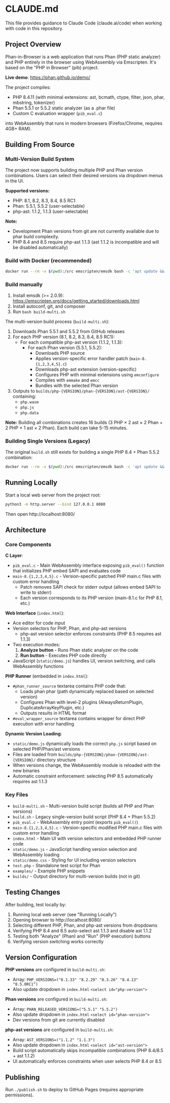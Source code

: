 # CLAUDE.md

This file provides guidance to Claude Code (claude.ai/code) when working with code in this repository.

## Project Overview

Phan-in-Browser is a web application that runs Phan (PHP static analyzer) and PHP entirely in the browser using WebAssembly via Emscripten. It's based on the "PHP in Browser" (pib) project.

**Live demo**: https://phan.github.io/demo/

The project compiles:
- PHP 8.4.11 (with minimal extensions: ast, bcmath, ctype, filter, json, phar, mbstring, tokenizer)
- Phan 5.5.1 or 5.5.2 static analyzer (as a .phar file)
- Custom C evaluation wrapper (`pib_eval.c`)

into WebAssembly that runs in modern browsers (Firefox/Chrome, requires 4GB+ RAM).

## Building From Source

### Multi-Version Build System

The project now supports building multiple PHP and Phan version combinations. Users can select their desired versions via dropdown menus in the UI.

**Supported versions:**
- PHP: 8.1, 8.2, 8.3, 8.4, 8.5 RC1
- Phan: 5.5.1, 5.5.2 (user-selectable)
- php-ast: 1.1.2, 1.1.3 (user-selectable)

**Note:**
- Development Phan versions from git are not currently available due to phar build complexity.
- PHP 8.4 and 8.5 require php-ast 1.1.3 (ast 1.1.2 is incompatible and will be disabled automatically)

### Build with Docker (recommended)
```bash
docker run --rm -v $(pwd):/src emscripten/emsdk bash -c 'apt update && DEBIAN_FRONTEND=noninteractive apt install -y php-cli autoconf git composer; ./build-multi.sh'
```

### Build manually
1. Install emsdk (>= 2.0.9): https://emscripten.org/docs/getting_started/downloads.html
2. Install autoconf, git, and composer
3. Run `bash build-multi.sh`

The multi-version build process (`build-multi.sh`):
1. Downloads Phan 5.5.1 and 5.5.2 from GitHub releases
2. For each PHP version (8.1, 8.2, 8.3, 8.4, 8.5 RC1):
   - For each compatible php-ast version (1.1.2, 1.1.3):
     - For each Phan version (5.5.1, 5.5.2):
       - Downloads PHP source
       - Applies version-specific error handler patch (`main-8.{1,2,3,4,5}.c`)
       - Downloads php-ast extension (version-specific)
       - Configures PHP with minimal extensions using `emconfigure`
       - Compiles with `emmake` and `emcc`
       - Bundles with the selected Phan version
3. Outputs to `builds/php-{VERSION}/phan-{VERSION}/ast-{VERSION}/` containing:
   - `php.wasm`
   - `php.js`
   - `php.data`

**Note:** Building all combinations creates 16 builds (3 PHP × 2 ast × 2 Phan + 2 PHP × 1 ast × 2 Phan). Each build can take 5-15 minutes.

### Building Single Versions (Legacy)

The original `build.sh` still exists for building a single PHP 8.4 + Phan 5.5.2 combination:
```bash
docker run --rm -v $(pwd):/src emscripten/emsdk bash -c 'apt update && DEBIAN_FRONTEND=noninteractive apt install -y php-cli autoconf; ./build.sh'
```

## Running Locally

Start a local web server from the project root:
```bash
python3 -m http.server --bind 127.0.0.1 8080
```
Then open http://localhost:8080/

## Architecture

### Core Components

**C Layer**:
- `pib_eval.c` - Main WebAssembly interface exposing `pib_eval()` function that initializes PHP embed SAPI and evaluates code
- `main-8.{1,2,3,4,5}.c` - Version-specific patched PHP main.c files with custom error handling
  - Patch removes SAPI check for stderr output (allows embed SAPI to write to stderr)
  - Each version corresponds to its PHP version (main-8.1.c for PHP 8.1, etc.)

**Web Interface** (`index.html`):
- Ace editor for code input
- Version selectors for PHP, Phan, and php-ast versions
  - php-ast version selector enforces constraints (PHP 8.5 requires ast 1.1.3)
- Two execution modes:
  1. **Analyze button** - Runs Phan static analyzer on the code
  2. **Run button** - Executes PHP code directly
- JavaScript (`static/demo.js`) handles UI, version switching, and calls WebAssembly functions

**PHP Runner** (embedded in `index.html`):
- `#phan_runner_source` textarea contains PHP code that:
  - Loads phan phar (path dynamically replaced based on selected version)
  - Configures Phan with level-2 plugins (AlwaysReturnPlugin, DuplicateArrayKeyPlugin, etc.)
  - Outputs results in HTML format
- `#eval_wrapper_source` textarea contains wrapper for direct PHP execution with error handling

**Dynamic Version Loading**:
- `static/demo.js` dynamically loads the correct `php.js` script based on selected PHP/Phan/ast versions
- Files are loaded from `builds/php-{VERSION}/phan-{VERSION}/ast-{VERSION}/` directory structure
- When versions change, the WebAssembly module is reloaded with the new binaries
- Automatic constraint enforcement: selecting PHP 8.5 automatically requires ast 1.1.3

### Key Files

- `build-multi.sh` - Multi-version build script (builds all PHP and Phan versions)
- `build.sh` - Legacy single-version build script (PHP 8.4 + Phan 5.5.2)
- `pib_eval.c` - WebAssembly entry point (exports `pib_eval()`)
- `main-8.{1,2,3,4,5}.c` - Version-specific modified PHP main.c files with custom error handling
- `index.html` - Main UI with version selectors and embedded PHP runner code
- `static/demo.js` - JavaScript handling version selection and WebAssembly loading
- `static/demo.css` - Styling for UI including version selectors
- `test.php` - Standalone test script for Phan
- `examples/` - Example PHP snippets
- `builds/` - Output directory for multi-version builds (not in git)

## Testing Changes

After building, test locally by:
1. Running local web server (see "Running Locally")
2. Opening browser to http://localhost:8080/
3. Selecting different PHP, Phan, and php-ast versions from dropdowns
4. Verifying PHP 8.4 and 8.5 auto-select ast 1.1.3 and disable ast 1.1.2
5. Testing both "Analyze" (Phan) and "Run" (PHP execution) buttons
6. Verifying version switching works correctly

## Version Configuration

**PHP versions** are configured in `build-multi.sh`:
- Array: `PHP_VERSIONS=("8.1.33" "8.2.29" "8.3.26" "8.4.13" "8.5.0RC1")`
- Also update dropdown in `index.html` `<select id="php-version">`

**Phan versions** are configured in `build-multi.sh`:
- Array: `PHAN_RELEASED_VERSIONS=("5.5.1" "5.5.2")`
- Also update dropdown in `index.html` `<select id="phan-version">`
- Dev versions from git are currently disabled

**php-ast versions** are configured in `build-multi.sh`:
- Array: `AST_VERSIONS=("1.1.2" "1.1.3")`
- Also update dropdown in `index.html` `<select id="ast-version">`
- Build script automatically skips incompatible combinations (PHP 8.4/8.5 + ast 1.1.2)
- UI automatically enforces constraints when user selects PHP 8.4 or 8.5

## Publishing

Run `./publish.sh` to deploy to GitHub Pages (requires appropriate permissions).
